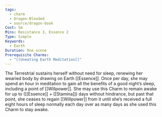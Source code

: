 ```yaml
---
tags:
  - charm
  - Dragon-Blooded
  - source/dragon-book
Cost: 5m
Mins: Resistance 3, Essence 2
Type: Simple
Keywords:
  - Earth
Duration: One scene
Prerequisite Charms:
  - "[[Uneating Earth Meditation]]"
---
```

The Terrestrial sustains herself without need for sleep, renewing her wearied body by drawing on Earth [[Essence]]. Once per day, she may spend an hour in meditation to gain all the benefits of a good night’s sleep, including a point of [[Willpower]]. She may use this Charm to remain awake for up to ([[Essence]] + [[Stamina]]) days without hindrance, but past that point, she ceases to regain [[Willpower]] from it until she’s received a full eight hours of sleep normally each day over as many days as she used this Charm to stay awake.